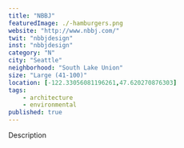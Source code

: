 ```yaml
---
title: "NBBJ"
featuredImage: ./-hamburgers.png
website: "http://www.nbbj.com/"
twit: "nbbjdesign"
inst: "nbbjdesign"
category: "N"
city: "Seattle"
neighborhood: "South Lake Union"
size: "Large (41-100)"
location: [-122.33056081196261,47.620270876303]
tags:
    - architecture
    - environmental
published: true
---
```


Description
